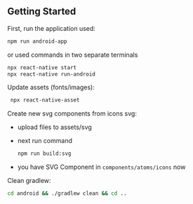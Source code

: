 ## Getting Started

First, run the application used:

```bash
npm run android-app
```

or used commands in two separate terminals

```bash
npx react-native start
npx react-native run-android
```

Update assets (fonts/images):

```bash
 npx react-native-asset
```

Create new svg components from icons svg:

- upload files to assets/svg
- next run command

  ```bash
  npm run build:svg
  ```

- you have SVG Component in `components/atoms/icons` now

Clean gradlew:

```bash
cd android && ./gradlew clean && cd ..
```
